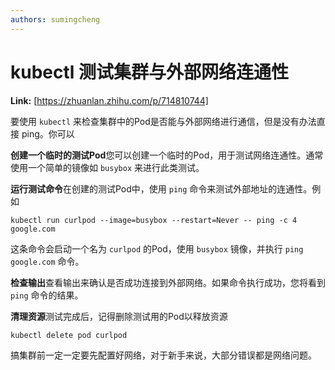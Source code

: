 ```yaml
---
authors: sumingcheng
---
```

# kubectl 测试集群与外部网络连通性



 **Link:** [https://zhuanlan.zhihu.com/p/714810744]



要使用 `kubectl` 来检查集群中的Pod是否能与外部网络进行通信，但是没有办法直接 ping。你可以

**创建一个临时的测试Pod**您可以创建一个临时的Pod，用于测试网络连通性。通常使用一个简单的镜像如 `busybox` 来进行此类测试。

**运行测试命令**在创建的测试Pod中，使用 `ping` 命令来测试外部地址的连通性。例如

```
kubectl run curlpod --image=busybox --restart=Never -- ping -c 4 google.com
```

这条命令会启动一个名为 `curlpod` 的Pod，使用 `busybox` 镜像，并执行 `ping google.com` 命令。

**检查输出**查看输出来确认是否成功连接到外部网络。如果命令执行成功，您将看到 `ping` 命令的结果。

**清理资源**测试完成后，记得删除测试用的Pod以释放资源

```
kubectl delete pod curlpod
```

  


搞集群前一定一定要先配置好网络，对于新手来说，大部分错误都是网络问题。

